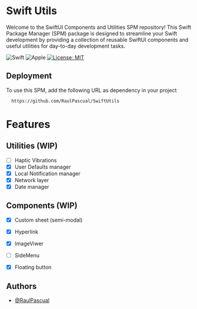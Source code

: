 # Swift Utils

Welcome to the SwiftUI Components and Utilities SPM repository! This Swift Package Manager (SPM) package is designed to streamline your Swift development by providing a collection of reusable SwiftUI components and useful utilities for day-to-day development tasks.

![Swift](https://img.shields.io/badge/swift-F54A2A?style=for-the-badge&logo=swift&logoColor=white) ![Apple](https://img.shields.io/badge/Apple-%23000000.svg?style=for-the-badge&logo=apple&logoColor=white)
[![License: MIT](https://img.shields.io/badge/License-MIT-yellow.svg)](https://opensource.org/licenses/MIT)

## Deployment

To use this SPM, add the following URL as dependency in your project

```
  https://github.com/RaulPascual/SwiftUtils
```
# Features

## Utilities (WIP)
- [ ]  Haptic Vibrations
- [x]  User Defaults manager
- [x]  Local Notification manager 
- [x]  Network layer
- [x]  Date manager

## Components (WIP)
- [x]  Custom sheet (semi-modal)
- [x]  Hyperlink
- [x]  ImageViwer
- [ ]  SideMenu
- [x]  Floating button


## Authors

- [@RaulPascual](https://www.github.com/RaulPascual)

